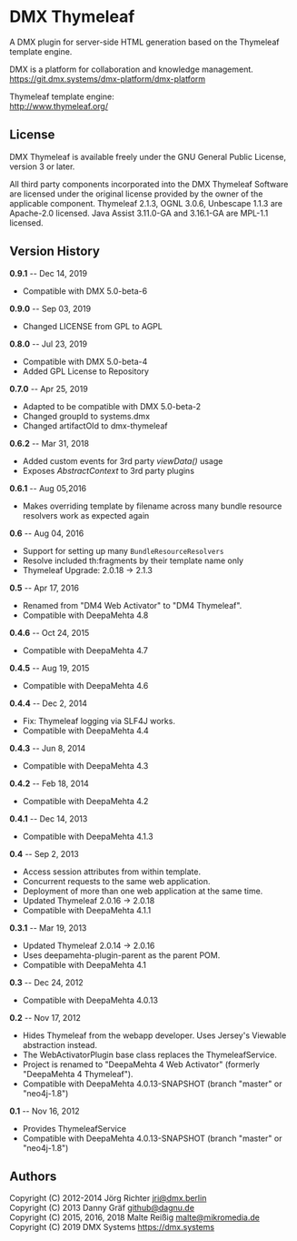 
DMX Thymeleaf
=============

A DMX plugin for server-side HTML generation based on the Thymeleaf template engine.

DMX is a platform for collaboration and knowledge management.
<https://git.dmx.systems/dmx-platform/dmx-platform>

Thymeleaf template engine:  
<http://www.thymeleaf.org/>

License
-------

DMX Thymeleaf is available freely under the GNU General Public License, version 3 or later.

All third party components incorporated into the DMX Thymeleaf Software are licensed under the original license provided by the owner of the applicable component. Thymeleaf 2.1.3, OGNL 3.0.6, Unbescape 1.1.3 are Apache-2.0 licensed. Java Assist 3.11.0-GA and 3.16.1-GA are MPL-1.1 licensed.

Version History
---------------

**0.9.1** -- Dec 14, 2019

* Compatible with DMX 5.0-beta-6

**0.9.0** -- Sep 03, 2019

* Changed LICENSE from GPL to AGPL

**0.8.0** -- Jul 23, 2019

* Compatible with DMX 5.0-beta-4
* Added GPL License to Repository

**0.7.0** -- Apr 25, 2019

* Adapted to be compatible with DMX 5.0-beta-2
* Changed groupId to systems.dmx
* Changed artifactOId to dmx-thymeleaf

**0.6.2** -- Mar 31, 2018

* Added custom events for 3rd party _viewData()_ usage
* Exposes _AbstractContext_ to 3rd party plugins

**0.6.1** -- Aug 05,2016

* Makes overriding template by filename across many bundle resource resolvers work as expected again

**0.6** -- Aug 04, 2016

* Support for setting up many `BundleResourceResolvers`
* Resolve included th:fragments by their template name only
* Thymeleaf Upgrade: 2.0.18 -> 2.1.3

**0.5** -- Apr 17, 2016

* Renamed from "DM4 Web Activator" to "DM4 Thymeleaf".
* Compatible with DeepaMehta 4.8

**0.4.6** -- Oct 24, 2015

* Compatible with DeepaMehta 4.7

**0.4.5** -- Aug 19, 2015

* Compatible with DeepaMehta 4.6

**0.4.4** -- Dec 2, 2014

* Fix: Thymeleaf logging via SLF4J works.
* Compatible with DeepaMehta 4.4

**0.4.3** -- Jun 8, 2014

* Compatible with DeepaMehta 4.3

**0.4.2** -- Feb 18, 2014

* Compatible with DeepaMehta 4.2

**0.4.1** -- Dec 14, 2013

* Compatible with DeepaMehta 4.1.3

**0.4** -- Sep 2, 2013

* Access session attributes from within template.
* Concurrent requests to the same web application.
* Deployment of more than one web application at the same time.
* Updated Thymeleaf 2.0.16 -> 2.0.18
* Compatible with DeepaMehta 4.1.1

**0.3.1** -- Mar 19, 2013

* Updated Thymeleaf 2.0.14 -> 2.0.16
* Uses deepamehta-plugin-parent as the parent POM.
* Compatible with DeepaMehta 4.1

**0.3** -- Dec 24, 2012

* Compatible with DeepaMehta 4.0.13

**0.2** -- Nov 17, 2012

* Hides Thymeleaf from the webapp developer. Uses Jersey's Viewable abstraction instead.
* The WebActivatorPlugin base class replaces the ThymeleafService.
* Project is renamed to "DeepaMehta 4 Web Activator" (formerly "DeepaMehta 4 Thymeleaf").
* Compatible with DeepaMehta 4.0.13-SNAPSHOT (branch "master" or "neo4j-1.8")

**0.1** -- Nov 16, 2012

* Provides ThymeleafService
* Compatible with DeepaMehta 4.0.13-SNAPSHOT (branch "master" or "neo4j-1.8")


Authors
-------

Copyright (C) 2012-2014 Jörg Richter <jri@dmx.berlin><br/>
Copyright (C) 2013 Danny Gräf <github@dagnu.de><br/>
Copyright (C) 2015, 2016, 2018 Malte Reißig <malte@mikromedia.de><br/>
Copyright (C) 2019 DMX Systems <https://dmx.systems><br/>
